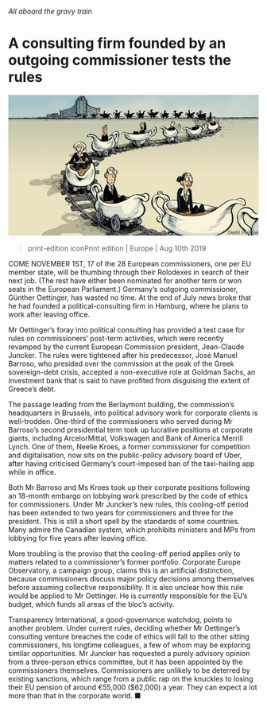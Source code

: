 ###### All aboard the gravy train

# A consulting firm founded by an outgoing commissioner tests the rules 

![image](images/20190810_EUD001_0.jpg) 

> print-edition iconPrint edition | Europe | Aug 10th 2019 

COME NOVEMBER 1ST, 17 of the 28 European commissioners, one per EU member state, will be thumbing through their Rolodexes in search of their next job. (The rest have either been nominated for another term or won seats in the European Parliament.) Germany’s outgoing commissioner, Günther Oettinger, has wasted no time. At the end of July news broke that he had founded a political-consulting firm in Hamburg, where he plans to work after leaving office. 

Mr Oettinger’s foray into political consulting has provided a test case for rules on commissioners’ post-term activities, which were recently revamped by the current European Commission president, Jean-Claude Juncker. The rules were tightened after his predecessor, José Manuel Barroso, who presided over the commission at the peak of the Greek sovereign-debt crisis, accepted a non-executive role at Goldman Sachs, an investment bank that is said to have profited from disguising the extent of Greece’s debt. 

The passage leading from the Berlaymont building, the commission’s headquarters in Brussels, into political advisory work for corporate clients is well-trodden. One-third of the commissioners who served during Mr Barroso’s second presidential term took up lucrative positions at corporate giants, including ArcelorMittal, Volkswagen and Bank of America Merrill Lynch. One of them, Neelie Kroes, a former commissioner for competition and digitalisation, now sits on the public-policy advisory board of Uber, after having criticised Germany’s court-imposed ban of the taxi-hailing app while in office. 

Both Mr Barroso and Ms Kroes took up their corporate positions following an 18-month embargo on lobbying work prescribed by the code of ethics for commissioners. Under Mr Juncker’s new rules, this cooling-off period has been extended to two years for commissioners and three for the president. This is still a short spell by the standards of some countries. Many admire the Canadian system, which prohibits ministers and MPs from lobbying for five years after leaving office. 

More troubling is the proviso that the cooling-off period applies only to matters related to a commissioner’s former portfolio. Corporate Europe Observatory, a campaign group, claims this is an artificial distinction, because commissioners discuss major policy decisions among themselves before assuming collective responsibility. It is also unclear how this rule would be applied to Mr Oettinger. He is currently responsible for the EU’s budget, which funds all areas of the bloc’s activity. 

Transparency International, a good-governance watchdog, points to another problem. Under current rules, deciding whether Mr Oettinger’s consulting venture breaches the code of ethics will fall to the other sitting commissioners, his longtime colleagues, a few of whom may be exploring similar opportunities. Mr Juncker has requested a purely advisory opinion from a three-person ethics committee, but it has been appointed by the commissioners themselves. Commissioners are unlikely to be deterred by existing sanctions, which range from a public rap on the knuckles to losing their EU pension of around €55,000 ($62,000) a year. They can expect a lot more than that in the corporate world. ■ 

